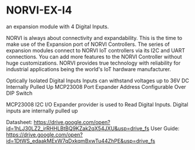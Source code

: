 # NORVI-EX-I4
an expansion module with 4 Digital Inputs.

NORVI is always about connectivity and expandability. This is the time to make use of the Expansion port of NORVI Controllers. 
The series of expansion modules connect to NORVI IoT controllers via its I2C and UART connections. 
You can add more features to the NORVI Controller without huge customizations. 
NORVI provides true technology with reliability for industrial applications being the world's IoT hardware manufacturer.

Optically Isolated Digital Inputs
Inputs can withstand voltages up to 36V DC
Internally Pulled Up
MCP23008 Port Expander
Address Configurable Over DIP Switch

MCP23008 I2C I/O Expander provider is used to Read Digital Inputs. 
Digital inputs are internally pulled up

Datasheet:   https://drive.google.com/open?id=1hLJ30LZ2_irRHHLBtBQ9KZak2qX54JXU&usp=drive_fs
User Guide:  https://drive.google.com/open?id=1DtWS_edaakMExW7qDxkqmBxwTu44ZhPE&usp=drive_fs
